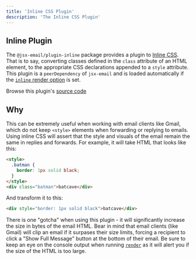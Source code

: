 ```yaml
---
title: 'Inline CSS Plugin'
description: 'The Inline CSS Plugin'
---
```


## Inline Plugin

The `@jsx-email/plugin-inline` package provides a plugin to [Inline CSS](https://www.codecademy.com/article/html-inline-styles). That is to say, converting classes defined in the `class` attribute of an HTML element, to the appropriate CSS declarations appended to a `style` attribute. This plugin is a `peerDependency` of `jsx-email` and is loaded automatically if the [`inline` render option](https://jsx.email/docs/core/render#method-options) is set.

Browse this plugin's [source code](https://github.com/shellscape/jsx-email/blob/main/packages/plugin-inline)

## Why

This can be extremely useful when working with email clients like Gmail, which do not keep `<style>` elements when forwarding or replying to emails. Using inline CSS will assert that the style and visuals of the email remain the same in replies and forwards. For example, it will take HTML that looks like this:

```html
<style>
  .batman {
    border: 1px solid black;
  }
</style>
<div class="batman">batcave</div>
```

And transform it to this:

```html
<div style="border: 1px solid black">batcave</div>
```

There is one "gotcha" when using this plugin - it will significantly increase the size in bytes of the email HTML. Bear in mind that email clients (like Gmail) will clip an email if it surpases their size limits, forcing a recipient to click a "Show Full Message" button at the bottom of their email. Be sure to keep an eye on the console output when running [`render`](https://jsx.email/docs/core/render) as it will alert you if the size of the HTML is too large.
